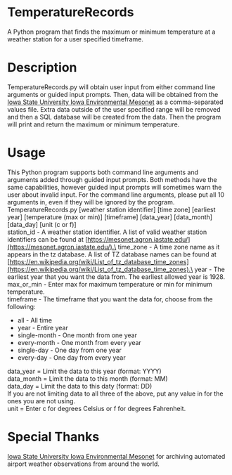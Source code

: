 # TemperatureRecords
A Python program that finds the maximum or minimum temperature at a weather station for a user specified timeframe.
# Description
TemperatureRecords.py will obtain user input from either command line arguments or guided input prompts. Then, data will be obtained from the [Iowa State University Iowa Environmental Mesonet](https://mesonet.agron.iastate.edu/request/download.phtml) as a comma-separated values file. Extra data outside of the user specified range will be removed and then a SQL database will be created from the data. Then the program will print and return the maximum or minimum temperature.
# Usage
This Python program supports both command line arguments and arguments added through guided input prompts. Both methods have the same capabilities, however guided input prompts will sometimes warn the user about invalid input. For the command line arguments, please put all 10 arguments in, even if they will be ignored by the program.\
TemperatureRecords.py [weather station identifier] [time zone] [earliest year] [temperature (max or min)] [timeframe] [data_year] [data_month] [data_day] [unit (c or f)]\
station_id - A weather station identifier. A list of valid weather station identifiers can be found at [https://mesonet.agron.iastate.edu/](https://mesonet.agron.iastate.edu/).\
time_zone - A time zone name as it appears in the tz database. A list of TZ database names can be found at [https://en.wikipedia.org/wiki/List_of_tz_database_time_zones](https://en.wikipedia.org/wiki/List_of_tz_database_time_zones).\
year - The earliest year that you want the data from. The earliest allowed year is 1928.\
max_or_min - Enter max for maximum temperature or min for minimum temperature.\
timeframe - The timeframe that you want the data for, choose from the following:
* all - All time
* year - Entire year
* single-month - One month from one year
* every-month - One month from every year
* single-day - One day from one year
* every-day - One day from every year
<!-- -->
data_year = Limit the data to this year (format: YYYY)\
data_month = Limit the data to this month (format: MM)\
data_day = Limit the data to this daty (format: DD)\
If you are not limiting data to all three of the above, put any value in for the ones you are not using.\
unit = Enter c for degrees Celsius or f for degrees Fahrenheit.
# Special Thanks
[Iowa State University Iowa Environmental Mesonet](https://mesonet.agron.iastate.edu/request/download.phtml) for archiving automated airport weather observations from around the world.
